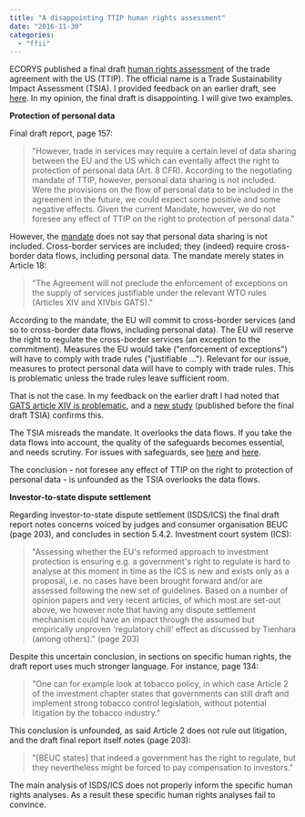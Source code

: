 ```yaml
---
title: "A disappointing TTIP human rights assessment"
date: "2016-11-30"
categories: 
  - "ffii"
---
```


ECORYS published a final draft [human rights assessment](http://www.trade-sia.com/ttip/wp-content/uploads/sites/6/2016/11/TSIA-TTIP-draft-Final-Report.pdf) of the trade agreement with the US (TTIP). The official name is a Trade Sustainability Impact Assessment (TSIA). I provided feedback on an earlier draft, see [here](https://blog.ffii.org/ffii-comments-on-ttip-human-rights-assessment/). In my opinion, the final draft is disappointing. I will give two examples.

**Protection of personal data**

Final draft report, page 157:

> "However, trade in services may require a certain level of data sharing between the EU and the US which can eventally affect the right to protection of personal data (Art. 8 CFR). According to the negotiating mandate of TTIP, however, personal data sharing is not included. Were the provisions on the flow of personal data to be included in the agreement in the future, we could expect some positive and some negative effects. Given the current Mandate, however, we do not foresee any effect of TTIP on the right to protection of personal data."

However, the [mandate](http://data.consilium.europa.eu/doc/document/ST-11103-2013-DCL-1/en/pdf) does not say that personal data sharing is not included. Cross-border services are included; they (indeed) require cross-border data flows, including personal data. The mandate merely states in Article 18:

> "The Agreement will not preclude the enforcement of exceptions on the supply of services justifiable under the relevant WTO rules (Articles XIV and XIVbis GATS)."

According to the mandate, the EU will commit to cross-border services (and so to cross-border data flows, including personal data). The EU will reserve the right to regulate the cross-border services (an exception to the commitment). Measures the EU would take ("enforcement of exceptions") will have to comply with trade rules ("justifiable …"). Relevant for our issue, measures to protect personal data will have to comply with trade rules. This is problematic unless the trade rules leave sufficient room.

That is not the case. In my feedback on the earlier draft I had noted that [GATS article XIV is problematic](https://blog.ffii.org/ffii-comments-on-ttip-human-rights-assessment/), and a [new study](http://www.ivir.nl/publicaties/download/1807) (published before the final draft TSIA) confirms this.

The TSIA misreads the mandate. It overlooks the data flows. If you take the data flows into account, the quality of the safeguards becomes essential, and needs scrutiny. For issues with safeguards, see [here](http://www.ivir.nl/publicaties/download/1807) and [here](https://blog.ffii.org/broken-data-protection-in-eu-trade-agreements/).

The conclusion - not foresee any effect of TTIP on the right to protection of personal data - is unfounded as the TSIA overlooks the data flows.

**Investor-to-state dispute settlement**

Regarding investor-to-state dispute settlement (ISDS/ICS) the final draft report notes concerns voiced by judges and consumer organisation BEUC (page 203), and concludes in section 5.4.2. Investment court system (ICS):

> "Assessing whether the EU's reformed approach to investment protection is ensuring e.g. a government's right to regulate is hard to analyse at this moment in time as the ICS is new and exists only as a proposal, i.e. no cases have been brought forward and/or are assessed following the new set of guidelines. Based on a number of opinion papers and very recent articles, of which most are set-out above, we however note that having any dispute settlement mechanism could have an impact through the assumed but empirically unproven 'regulatory chill' effect as discussed by Tienhara (among others)." (page 203)

Despite this uncertain conclusion, in sections on specific human rights, the draft report uses much stronger language. For instance, page 134:

> "One can for example look at tobacco policy, in which case Article 2 of the investment chapter states that governments can still draft and implement strong tobacco control legislation, without potential litigation by the tobacco industry."

This conclusion is unfounded, as said Article 2 does not rule out litigation, and the draft final report itself notes (page 203):

> "\[BEUC states\] that indeed a government has the right to regulate, but they nevertheless might be forced to pay compensation to investors."

The main analysis of ISDS/ICS does not properly inform the specific human rights analyses. As a result these specific human rights analyses fail to convince.
